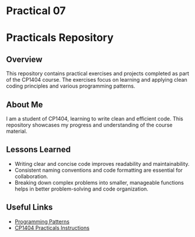 # Practical 07
# Practicals Repository

## Overview

This repository contains practical exercises and projects completed as part of the CP1404 course. The exercises focus on learning and applying clean coding principles and various programming patterns.

## About Me

I am a student of CP1404, learning to write clean and efficient code. This repository showcases my progress and understanding of the course material.

## Lessons Learned

- Writing clear and concise code improves readability and maintainability.
- Consistent naming conventions and code formatting are essential for collaboration.
- Breaking down complex problems into smaller, manageable functions helps in better problem-solving and code organization.

## Useful Links

- [Programming Patterns](https://github.com/CP1404/Practicals/blob/master/README.md)
- [CP1404 Practicals Instructions](https://github.com/CP1404/Practicals/tree/master/prac_07)
